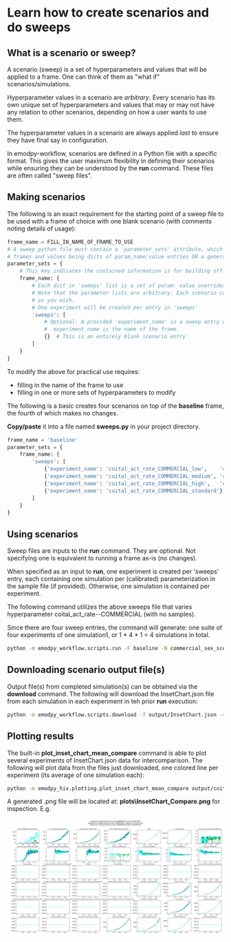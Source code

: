 # Learn how to create scenarios and do sweeps

## **What is a scenario or sweep?**

A scenario (sweep) is a set of hyperparameters and values that will be applied to a frame. One can think of them as 
"what if" scenarios/simulations.

Hyperparameter values in a scenario are _arbitrary_. Every scenario has its own unique set of hyperparameters and values
that may or may not have any relation to other scenarios, depending on how a user wants to use them.

The hyperparameter values in a scenario are always applied _last_ to ensure they have final say in configuration.

In emodpy-workflow, scenarios are defined in a Python file with a specific format. This gives the user maximum 
flexibility in defining their scenarios while ensuring they can be understood by the **run** command. These files are
often called "sweep files".

## **Making scenarios**

The following is an exact requirement for the starting point of a sweep file to be used with a frame of choice with one 
blank scenario (with comments noting details of usage):

```python
frame_name = FILL_IN_NAME_OF_FRAME_TO_USE
# A sweep python file must contain a 'parameter_sets' attribute, which is a dict with keys being names of
# frames and values being dicts of param_name:value entries OR a generator of such dicts
parameter_sets = {
    # This key indicates the contained information is for building off the specified frame
    frame_name: {
        # Each dict in 'sweeps' list is a set of param: value overrides to be applied. A scenario.
        # Note that the parameter lists are arbitrary. Each scenario can include as many or few parameters
        # as you wish.
        # One experiment will be created per entry in 'sweeps'
        'sweeps': [
            # Optional: A provided 'experiment_name' in a sweep entry will name the corresponding experiment. Default
            #  experiment name is the name of the frame.
            {}  # This is an entirely blank scenario entry
        ]
    }
}
```

To modify the above for practical use requires:

- filling in the name of the frame to use
- filling in one or more sets of hyperparameters to modify

The following is a basic creates four scenarios on top of the **baseline** frame, the fourth of which makes no changes. 

**Copy/paste** it into a file named **sweeps.py** in your project directory.

```python
frame_name = 'baseline'
parameter_sets = {
    frame_name: {
        'sweeps': [
            {'experiment_name': 'coital_act_rate_COMMERCIAL_low',    'coital_act_rate--COMMERCIAL': 0.001},
            {'experiment_name': 'coital_act_rate_COMMERCIAL_medium', 'coital_act_rate--COMMERCIAL': 0.005},
            {'experiment_name': 'coital_act_rate_COMMERCIAL_high',   'coital_act_rate--COMMERCIAL': 0.01},
            {'experiment_name': 'coital_act_rate_COMMERCIAL_standard'},
        ]
    }
}
```

## **Using scenarios**

Sweep files are inputs to the **run** command. They are optional. Not specifying one is equivalent to running a frame
as-is (no changes).

When specified as an input to **run**, one experiment is created per 'sweeps' entry, each containing one simulation per
(calibrated) parameterization in the sample file (if provided). Otherwise, one simulation is contained per experiment.

The following command utilizes the above sweeps file that varies hyperparameter coital_act_rate--COMMERCIAL (with no 
samples).

Since there are four sweep entries, the command will generate:
one suite of four experiments of one simulation1, or 1 * 4 * 1 = 4 simulations in total.

```bash
python -m emodpy_workflow.scripts.run -F baseline -N commercial_sex_scenarios -o output -p ContainerPlatform -S sweeps.py
```

## **Downloading scenario output file(s)**

Output file(s) from completed simulation(s) can be obtained via the **download** command. The following will download
the InsetChart.json file from each simulation in each experiment in teh prior **run** execution:

```bash
python -m emodpy_workflow.scripts.download -f output/InsetChart.json -r output/experiment_index.csv -p ContainerPlatform
```

## **Plotting results**

The built-in **plot_inset_chart_mean_compare** command is able to plot several experiments of InsetChart.json data for
intercomparison. The following will plot data from the files just downloaded, one colored line per experiment (its 
average of one simulation each):

```bash
python -m emodpy_hiv.plotting.plot_inset_chart_mean_compare output/coital_act_rate_COMMERCIAL_low--0/InsetChart/ output/coital_act_rate_COMMERCIAL_medium--1/InsetChart/ output/coital_act_rate_COMMERCIAL_high--2/InsetChart/ -o plots
```

A generated .png file will be located at: **plots\InsetChart_Compare.png** for inspection. E.g.

![image](../images/InsetChart_Compare.png)
